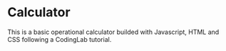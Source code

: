 # Calculator
This is a basic operational calculator builded with Javascript, HTML and CSS following a CodingLab tutorial.
